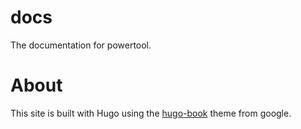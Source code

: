 # docs
The documentation for powertool.

# About
This site is built with Hugo using the [hugo-book](https://github.com/alex-shpak/hugo-book) theme from google.